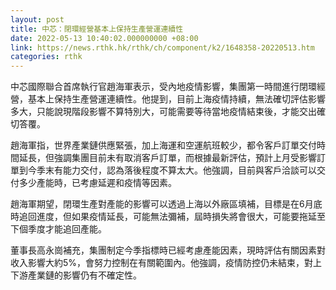 ```yaml
---
layout: post
title: 中芯：閉環經營基本上保持生產營運連續性
date: 2022-05-13 10:40:02.000000000 +08:00
link: https://news.rthk.hk/rthk/ch/component/k2/1648358-20220513.htm
categories: rthk
---
```


中芯國際聯合首席執行官趙海軍表示，受內地疫情影響，集團第一時間進行閉環經營，基本上保持生產營運連續性。他提到，目前上海疫情持續，無法確切評估影響多大，只能說現階段影響不算特別大，可能需要等待當地疫情結束後，才能交出確切答覆。

趙海軍指，世界產業鏈供應緊張，加上海運和空運航班較少，都令客戶訂單交付時間延長，但強調集團目前未有取消客戶訂單，而根據最新評估，預計上月受影響訂單到今季末有能力交付，認為落後程度不算太大。他強調，目前與客戶洽談可以交付多少產能時，已考慮延遲和疫情等因素。

趙海軍期望，閉環生產對產能的影響可以透過上海以外廠區填補，目標是在6月底時追回進度，但如果疫情延長，可能無法彌補，屆時損失將會很大，可能要拖延至下個季度才能追回產能。

董事長高永崗補充，集團制定今季指標時已經考慮產能因素，現時評估有關因素對收入影響大約5%，會努力控制在有關範圍內。他強調，疫情防控仍未結束，對上下游產業鏈的影響仍有不確定性。
